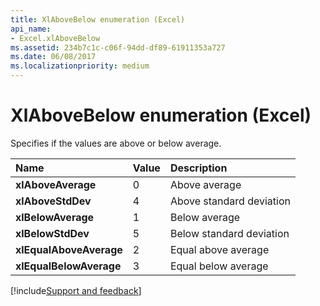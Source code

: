 ```yaml
---
title: XlAboveBelow enumeration (Excel)
api_name:
- Excel.xlAboveBelow
ms.assetid: 234b7c1c-c06f-94dd-df89-61911353a727
ms.date: 06/08/2017
ms.localizationpriority: medium
---
```



# XlAboveBelow enumeration (Excel)

Specifies if the values are above or below average.

|Name|Value|Description|
|:-----|:-----|:-----|
| **xlAboveAverage**|0|Above average|
| **xlAboveStdDev**|4|Above standard deviation|
| **xlBelowAverage**|1|Below average|
| **xlBelowStdDev**|5|Below standard deviation|
| **xlEqualAboveAverage**|2|Equal above average|
| **xlEqualBelowAverage**|3|Equal below average|

[!include[Support and feedback](~/includes/feedback-boilerplate.md)]